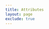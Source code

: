 ```yaml
---
title: Attributes
layout: page
exclude: true
---
```



<!--stackedit_data:
eyJoaXN0b3J5IjpbMTYxMTczMTRdfQ==
-->